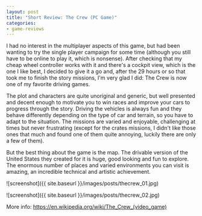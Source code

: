 ```yaml
---
layout: post
title: "Short Review: The Crew (PC Game)"
categories:
- game-reviews
---
```


<p>
I had no interest in the multiplayer aspects of this game, but had been wanting to try the single player campaign for some time (although you still have to be online to play it, which is nonsense). After checking that my cheap wheel controller works with it and there's a cockpit view, which is the one I like best, I decided to give it a go and, after the 29 hours or so that took me to finish the story missions, I'm very glad I did: The Crew is now one of my favorite driving games.
</p>

<p>
The plot and characters are quite unoriginal and generic, but well presented and decent enough to motivate you to win races and improve your cars to progress through the story. Driving the vehicles is always fun and they behave differently depending on the type of car and terrain, so you have to adapt to the situation. The missions are varied and enjoyable, challenging at times but never frustrating (except for the crates missions, I didn't like those ones that much and found one of them quite annoying, luckily there are only a few of them).
</p>

<p>
But the best thing about the game is the map. The drivable version of the United States they created for it is huge, good looking and fun to explore. The enormous number of places and varied environments you can visit is amazing, an incredible technical and artistic achievement.
</p>



![screenshot]({{ site.baseurl }}/images/posts/thecrew_01.jpg)

![screenshot]({{ site.baseurl }}/images/posts/thecrew_02.jpg)


<p>More info: <a href="https://en.wikipedia.org/wiki/The_Crew_(video_game)">https://en.wikipedia.org/wiki/The_Crew_(video_game)</a><p>
